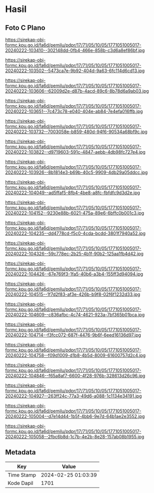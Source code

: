 # Hasil

## Foto C Plano

https://sirekap-obj-formc.kpu.go.id/fa6d/pemilu/pdpr/17/71/05/10/05/1771051005017-20240222-103410--302148dd-0fb4-466e-858b-c3d6a8ef86bf.jpg

https://sirekap-obj-formc.kpu.go.id/fa6d/pemilu/pdpr/17/71/05/10/05/1771051005017-20240222-103502--5473ca7e-9b92-404d-9a63-6fc114d6cd13.jpg

https://sirekap-obj-formc.kpu.go.id/fa6d/pemilu/pdpr/17/71/05/10/05/1771051005017-20240222-103606--62009d2e-d87b-4acd-89c6-8b78d6a9ab03.jpg

https://sirekap-obj-formc.kpu.go.id/fa6d/pemilu/pdpr/17/71/05/10/05/1771051005017-20240222-103651--7c473c78-e040-404e-ab84-7e4efa016ffb.jpg

https://sirekap-obj-formc.kpu.go.id/fa6d/pemilu/pdpr/17/71/05/10/05/1771051005017-20240222-103732--7003058e-b859-480d-94f6-90534a68bf9c.jpg

https://sirekap-obj-formc.kpu.go.id/fa6d/pemilu/pdpr/17/71/05/10/05/1771051005017-20240222-103822--d9719603-591c-4847-aebb-4db98fc727e4.jpg

https://sirekap-obj-formc.kpu.go.id/fa6d/pemilu/pdpr/17/71/05/10/05/1771051005017-20240222-103926--8b1814e3-b69b-40c5-9909-4db29a05ddcc.jpg

https://sirekap-obj-formc.kpu.go.id/fa6d/pemilu/pdpr/17/71/05/10/05/1771051005017-20240222-104049--ad5ffaf5-8fb4-4be8-a8fc-fbfdfc9d3d2e.jpg

https://sirekap-obj-formc.kpu.go.id/fa6d/pemilu/pdpr/17/71/05/10/05/1771051005017-20240222-104152--9230e88b-6021-475a-89e6-6bffc0b001c3.jpg

https://sirekap-obj-formc.kpu.go.id/fa6d/pemilu/pdpr/17/71/05/10/05/1771051005017-20240222-104235--dd4778cd-f5c0-4cda-bcdd-3801f7940a52.jpg

https://sirekap-obj-formc.kpu.go.id/fa6d/pemilu/pdpr/17/71/05/10/05/1771051005017-20240222-104326--59c778ec-2b25-4b1f-90b2-125aa1fb4d42.jpg

https://sirekap-obj-formc.kpu.go.id/fa6d/pemilu/pdpr/17/71/05/10/05/1771051005017-20240222-104426--67e769f3-1fa5-40b6-a3b4-155ff3d94094.jpg

https://sirekap-obj-formc.kpu.go.id/fa6d/pemilu/pdpr/17/71/05/10/05/1771051005017-20240222-104515--1f7d2f83-af3e-426b-b9f8-02f6f1232d33.jpg

https://sirekap-obj-formc.kpu.go.id/fa6d/pemilu/pdpr/17/71/05/10/05/1771051005017-20240222-104609--c836afbc-4c74-4621-923a-7bf365b01bca.jpg

https://sirekap-obj-formc.kpu.go.id/fa6d/pemilu/pdpr/17/71/05/10/05/1771051005017-20240222-104714--f3fcc072-687f-4476-9b6f-6eed16136d97.jpg

https://sirekap-obj-formc.kpu.go.id/fa6d/pemilu/pdpr/17/71/05/10/05/1771051005017-20240222-104758--f09d1009-d1b8-4b5d-8009-61600757d2c4.jpg

https://sirekap-obj-formc.kpu.go.id/fa6d/pemilu/pdpr/17/71/05/10/05/1771051005017-20240222-104846--f65a8af7-6600-4f28-976b-328613d26c96.jpg

https://sirekap-obj-formc.kpu.go.id/fa6d/pemilu/pdpr/17/71/05/10/05/1771051005017-20240222-104927--263ff24c-77a3-49d6-a088-1c1134e34191.jpg

https://sirekap-obj-formc.kpu.go.id/fa6d/pemilu/pdpr/17/71/05/10/05/1771051005017-20240222-105004--d7e14d44-1b5f-4bb6-9e7d-64b1ae2e3552.jpg

https://sirekap-obj-formc.kpu.go.id/fa6d/pemilu/pdpr/17/71/05/10/05/1771051005017-20240222-105058--2fbc6b8d-1c7b-4e2b-8e28-157ab08b1955.jpg


## Metadata

| Key        | Value               |
| ---------- | ------------------- |
| Time Stamp | 2024-02-25 01:03:39 |
| Kode Dapil | 1701                |



